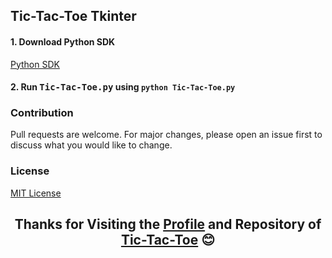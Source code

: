 ## Tic-Tac-Toe Tkinter

#### 1. Download <span title="Latest Python SDK Download">Python SDK</span>

[Python SDK](https://www.python.org/downloads/) <br />
#### 2. Run <kbd>Tic-Tac-Toe.py</kbd> using ```python Tic-Tac-Toe.py```

### Contribution
Pull requests are welcome. For major changes, please open an issue first to discuss what you would like to change.

### License
[MIT License](https://github.com/hashfx/Bank-Accounts-Application/blob/main/LICENSE)

<h2 align="center">
Thanks for Visiting the <a href="https://github.com/hashfx">Profile</a> and Repository of <a href="https://github.com/hashfx/Bank-Accounts-Application">Tic-Tac-Toe</a> 😊
